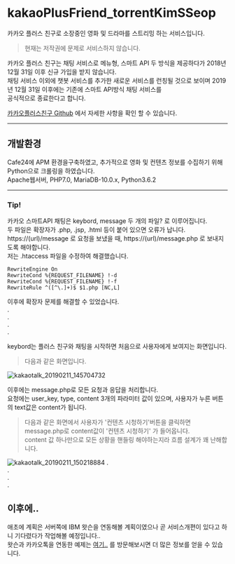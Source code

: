 # kakaoPlusFriend_torrentKimSSeop

카카오 플러스 친구로 소장중인 영화 및 드라마를 스트리밍 하는 서비스입니다.  
> 현재는 저작권에 문제로 서비스하지 않습니다.

카카오 플러스 친구는 채팅 서비스로 메뉴형, 스마트 API 두 방식을 제공하다가 2018년 12월 31일 이후 신규 가입을 받지 않습니다.  
채팅 서비스 이외에 챗봇 서비스를 추가한 새로운 서비스를 런칭될 것으로 보이며 2019년 12월 31일 이후에는 기존에 스마트 API방식 채팅 서비스를  
공식적으로 종료한다고 합니다.

[카카오플러스친구 Github](https://github.com/plusfriend/auto_reply) 에서 자세한 사항을 확인 할 수 있습니다.

***
## 개발환경
Cafe24에 APM 환경을구축하였고, 추가적으로 영화 및 컨텐츠 정보를 수집하기 위해 Python으로 크롤링을 하였습니다.  
Apache웹서버, PHP7.0, MariaDB-10.0.x, Python3.6.2  
  
    
***

### Tip!
카카오 스마트API 채팅은 keybord, message 두 개의 파일? 로 이루어집니다.  
두 파일은 확장자가 .php, .jsp, .html 등이 붙어 있으면 오류가 납니다.
https://(url)/message 로 요청을 보냈을 때, https://(url)/message.php 로 보내지도록 해야합니다.  
저는 .htaccess 파일을 수정하여 해결했습니다.  
```
RewriteEngine On
RewriteCond %{REQUEST_FILENAME} !-d
RewriteCond %{REQUEST_FILENAME} !-f
RewriteRule ^([^\.]+)$ $1.php [NC,L]
```
이후에 확장자 문제를 해결할 수 있었습니다.  
.  
.  
.  
.  


keybord는 플러스 친구와 채팅을 시작하면 처음으로 사용자에게 보여지는 화면입니다.  

> 다음과 같은 화면입니다.  

![kakaotalk_20190211_145704732](https://user-images.githubusercontent.com/34496143/52547863-b48b6e80-2e0d-11e9-91ac-23fd8735f32f.jpg)

이후에는 message.php로 모든 요청과 응답을 처리합니다.  
요청에는 user_key, type, content 3개의 파라미터 값이 있으며, 사용자가 누른 버튼의 text값은 content가 됩니다.  

> 다음과 같은 화면에서 사용자가 '컨텐츠 시청하기'버튼을 클릭하면 message.php로 content값이 '컨텐츠 시청하기' 가 들어옵니다.  
> content 값 하나만으로 모든 상황을 핸들링 해야하는지라 흐름 설계가 꽤 난해합니다.  

![kakaotalk_20190211_150218884](https://user-images.githubusercontent.com/34496143/52548276-0b924300-2e10-11e9-8386-89b06b4fcb19.jpg)
.  
.  
.  
.  

## 이후에..
애초에 계획은 서버쪽에 IBM 왓슨을 연동해볼 계획이였으나 곧 서비스개편이 있다고 하니 기다렸다가 작업해볼 예정입니다..  
왓슨과 카카오톡을 연동한 예제는 [여기..](https://developer.ibm.com/kr/watson/2017/01/13/watsonchatbot-1-watson-conversation/) 를 방문해보시면 더 많은 정보를 얻을 수 있습니다.
